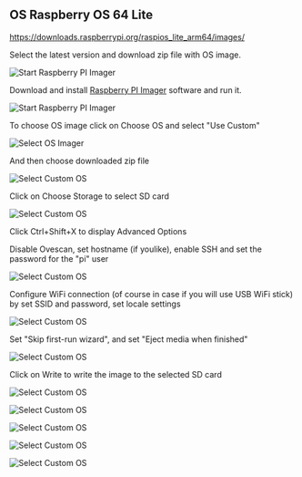 ## OS Raspberry OS 64 Lite

https://downloads.raspberrypi.org/raspios_lite_arm64/images/

Select the latest version and download zip file with OS image.

![Start Raspberry PI Imager](images/raspios-image.png)

Download and install [Raspberry PI Imager](https://www.raspberrypi.com/software/) software and run it.

![Start Raspberry PI Imager](images/rpi-imager-1.png)

To choose OS image click on Choose OS and select "Use Custom"

![Select OS Imager](images/rpi-imager-2.png)

And then choose downloaded zip file

![Select Custom OS](images/rpi-imager-3.png)

Click on Choose Storage to select SD card

![Select Custom OS](images/rpi-imager-4.png)

Click Ctrl+Shift+X to display Advanced Options

Disable Ovescan, set hostname (if youlike), enable SSH and set the password for the "pi" user

![Select Custom OS](images/rpi-imager-4-1.png)

Configure WiFi connection (of course in case if you will use USB WiFi stick) by set SSID and password,
set locale settings

![Select Custom OS](images/rpi-imager-4-2.png)

Set "Skip first-run wizard", and set "Eject media when finished"

![Select Custom OS](images/rpi-imager-4-3.png)

Click on Write to write the image to the selected SD card

![Select Custom OS](images/rpi-imager-5.png)

![Select Custom OS](images/rpi-imager-6.png)

![Select Custom OS](images/rpi-imager-7.png)

![Select Custom OS](images/rpi-imager-8.png)

![Select Custom OS](images/rpi-imager-9.png)

